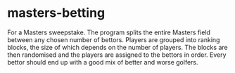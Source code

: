 # masters-betting
For a Masters sweepstake. The program splits the entire Masters field between any chosen number of bettors. Players are grouped into ranking blocks, the size of which depends on the number of players. The blocks are then randomised and the players are assigned to the bettors in order. Every bettor should end up with a good mix of better and worse golfers. 
